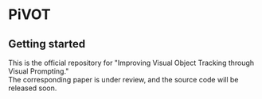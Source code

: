 # PiVOT



## Getting started

This is the official repository for "Improving Visual Object Tracking through Visual Prompting."   
The corresponding paper is under review, and the source code will be released soon.